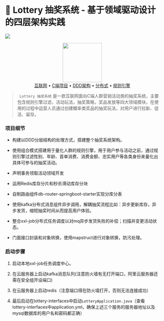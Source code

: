 # :gift: Lottery 抽奖系统 - 基于领域驱动设计的四层架构实践

![](https://codechina.csdn.net/KnowledgePlanet/Lottery/-/raw/master/doc/_media/首图.png)

<div align="center">
    <a href="https://bugstack.cn" style="text-decoration:none"><img src="https://codechina.csdn.net/KnowledgePlanet/Lottery/-/raw/master/doc/_media/lottery.png" width="128px"></a>
</div>

<div align="center">
<a href="#">互联网</a> •    
<a href="#">C端项目</a> •    
<a href="#">DDD架构</a> •    
<a href="#">分布式</a> •    
<a href="#">规则引擎</a>
</div>

>` Lottery 抽奖系统` 是一款互联网面向C端人群营销活动类的抽奖系统，主要包含规则引擎过滤，活动玩法，抽奖策略，奖品发放等四大领域模块，在使用的过程中运营人员通过创建概率类奖品的抽奖玩法，对用户进行拉新、促活、留存。

 ### 项目细节

- 构建以DDD分层结构的处理⽅式，搭建整个抽奖系统架构。

- 使用组合模式搭建用于量化人群的规则引擎，用于用户参与活动之前，通过规则引擎过滤性别、年龄、首单消费、消费金额、忠实用户等各类身份来量化出具体可参与的抽奖活动。
- 声明事务领取活动领域开发

- 运用Redis库存分⽚和秒杀滑动库存分块
- 自制路由组件db-router-springboot-starter实现分库分表

- 使用kafka分布式消息组件异步调用，解耦抽奖流程比如：异步更新库存，异步发货，缩短抽奖时间从而提高用户体验。

- 整合xxl-job分布式任务调度以对mq异步发货失败的补偿；扫描并变更活动状态。
- 门面接口封装和对象转换，使用mapstruct进行对象转换，防污处理。

### 启动步骤

1. 启动本地xxl-job任务调度中心。

2. 在云服务器上启动kafka消息队列(注意防火墙有无打开端口，阿里云服务器还需在安全组开设端口)

3. 在云服务器上启动redis（注意端口得在防火墙打开，否则无法连接成功）
4. 最后启动在lottery-interfaces中启动`LotteryApplication.java`（查看lottery-interfaces中application.yml，确保上述三个服务的服务器地址以及mysql数据库的用户名和密码都正确）